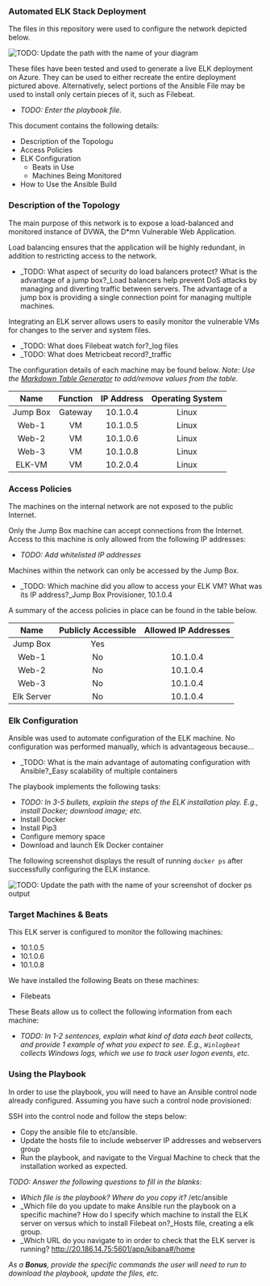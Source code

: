 ### Automated ELK Stack Deployment

The files in this repository were used to configure the network depicted below.

![TODO: Update the path with the name of your diagram](Images/diagram_filename.png)

These files have been tested and used to generate a live ELK deployment on Azure. They can be used to either recreate the entire deployment pictured above. Alternatively, select portions of the Ansible File may be used to install only certain pieces of it, such as Filebeat.

  - _TODO: Enter the playbook file._

This document contains the following details:
- Description of the Topologu
- Access Policies
- ELK Configuration
  - Beats in Use
  - Machines Being Monitored
- How to Use the Ansible Build


### Description of the Topology

The main purpose of this network is to expose a load-balanced and monitored instance of DVWA, the D*mn Vulnerable Web Application.

Load balancing ensures that the application will be highly redundant, in addition to restricting access to the network.
- _TODO: What aspect of security do load balancers protect? What is the advantage of a jump box?_Load balancers help prevent DoS attacks by managing and diverting traffic between servers.  The advantage of a jump box is providing a single connection point for managing multiple machines.

Integrating an ELK server allows users to easily monitor the vulnerable VMs for changes to the server and system files.
- _TODO: What does Filebeat watch for?_log files
- _TODO: What does Metricbeat record?_traffic 

The configuration details of each machine may be found below.
_Note: Use the [Markdown Table Generator](http://www.tablesgenerator.com/markdown_tables) to add/remove values from the table_.

|   Name   | Function | IP Address | Operating System |
|:--------:|:--------:|:----------:|:----------------:|
| Jump Box | Gateway  | 10.1.0.4   | Linux            |
| Web-1    | VM       | 10.1.0.5   | Linux            |
| Web-2    | VM       | 10.1.0.6   | Linux            |
| Web-3    | VM       | 10.1.0.8   | Linux            |
| ELK-VM   | VM       | 10.2.0.4   | Linux            |

### Access Policies

The machines on the internal network are not exposed to the public Internet. 

Only the Jump Box machine can accept connections from the Internet. Access to this machine is only allowed from the following IP addresses:
- _TODO: Add whitelisted IP addresses_

Machines within the network can only be accessed by the Jump Box.
- _TODO: Which machine did you allow to access your ELK VM? What was its IP address?_Jump Box Provisioner, 10.1.0.4

A summary of the access policies in place can be found in the table below.

|    Name    | Publicly Accessible | Allowed IP Addresses |
|:----------:|:-------------------:|:--------------------:|
| Jump Box   | Yes                 |                      |
| Web-1      | No                  | 10.1.0.4             |
| Web-2      | No                  | 10.1.0.4             |
| Web-3      | No                  | 10.1.0.4             |
| Elk Server | No                  | 10.1.0.4             |

### Elk Configuration

Ansible was used to automate configuration of the ELK machine. No configuration was performed manually, which is advantageous because...
- _TODO: What is the main advantage of automating configuration with Ansible?_Easy scalability of multiple containers 

The playbook implements the following tasks:
- _TODO: In 3-5 bullets, explain the steps of the ELK installation play. E.g., install Docker; download image; etc._
- Install Docker
- Install Pip3
- Configure memory space
- Download and launch Elk Docker container

The following screenshot displays the result of running `docker ps` after successfully configuring the ELK instance.

![TODO: Update the path with the name of your screenshot of docker ps output](Images/docker_ps_output.png)

### Target Machines & Beats
This ELK server is configured to monitor the following machines:
- 10.1.0.5
- 10.1.0.6
- 10.1.0.8

We have installed the following Beats on these machines:
- Filebeats

These Beats allow us to collect the following information from each machine:
- _TODO: In 1-2 sentences, explain what kind of data each beat collects, and provide 1 example of what you expect to see. E.g., `Winlogbeat` collects Windows logs, which we use to track user logon events, etc._

### Using the Playbook
In order to use the playbook, you will need to have an Ansible control node already configured. Assuming you have such a control node provisioned: 

SSH into the control node and follow the steps below:
- Copy the ansible file to etc/ansible.
- Update the hosts file to include webserver IP addresses and webservers group
- Run the playbook, and navigate to the Virgual Machine to check that the installation worked as expected.

_TODO: Answer the following questions to fill in the blanks:_
- _Which file is the playbook? Where do you copy it?_ /etc/ansible
- _Which file do you update to make Ansible run the playbook on a specific machine? How do I specify which machine to install the ELK server on versus which to install Filebeat on?_Hosts file, creating a elk group. 
- _Which URL do you navigate to in order to check that the ELK server is running? http://20.186.14.75:5601/app/kibana#/home

_As a **Bonus**, provide the specific commands the user will need to run to download the playbook, update the files, etc._
